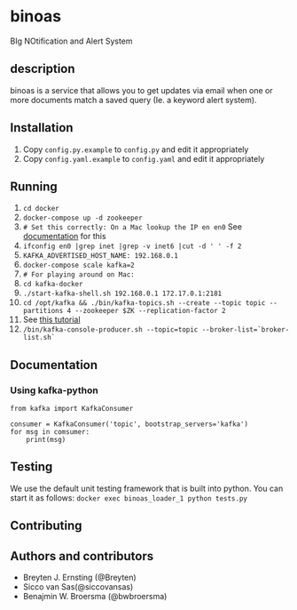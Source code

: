 # binoas
BIg NOtification and Alert System

## description

binoas is a service that allows you to get updates via email when one or more documents match a saved query (Ie. a keyword alert system).


## Installation

1. Copy `config.py.example` to `config.py` and edit it appropriately
2. Copy `config.yaml.example` to `config.yaml` and edit it appropriately

## Running

1. `cd docker`
2. `docker-compose up -d zookeeper`
3. `# Set this correctly: On a Mac lookup the IP en en0` See [documentation](https://github.com/wurstmeister/kafka-docker/wiki/Connectivity) for this
4. `ifconfig en0 |grep inet |grep -v inet6 |cut -d ' ' -f 2`
5. `KAFKA_ADVERTISED_HOST_NAME: 192.168.0.1`
6. `docker-compose scale kafka=2`
7. `# For playing around on Mac:`
8. `cd kafka-docker`
9. `./start-kafka-shell.sh 192.168.0.1 172.17.0.1:2181`
10. `cd /opt/kafka && ./bin/kafka-topics.sh --create --topic topic --partitions 4 --zookeeper $ZK --replication-factor 2`
11. See [this tutorial](https://wurstmeister.github.io/kafka-docker/)
12. `` /bin/kafka-console-producer.sh --topic=topic --broker-list=`broker-list.sh` ``

## Documentation

### Using kafka-python

```
from kafka import KafkaConsumer

consumer = KafkaConsumer('topic', bootstrap_servers='kafka')
for msg in comsumer:
    print(msg)

```

## Testing

We use the default unit testing framework that is built into python. You can start
it as follows: `docker exec binoas_loader_1 python tests.py`

## Contributing

## Authors and contributors

* Breyten J. Ernsting (@Breyten)
* Sicco van Sas(@siccovansas)
* Benajmin W. Broersma (@bwbroersma)
